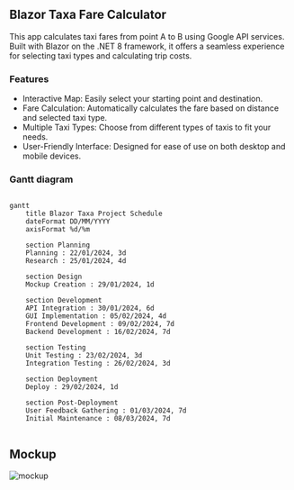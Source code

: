 ## Blazor Taxa Fare Calculator
This app calculates taxi fares from point A to B using Google API services. Built with Blazor on the .NET 8 framework, it offers a seamless experience for selecting taxi types and calculating trip costs.

### Features
* Interactive Map: Easily select your starting point and destination.
* Fare Calculation: Automatically calculates the fare based on distance and selected taxi type.
* Multiple Taxi Types: Choose from different types of taxis to fit your needs.
* User-Friendly Interface: Designed for ease of use on both desktop and mobile devices.

### Gantt diagram

```mermaid

gantt
    title Blazor Taxa Project Schedule
    dateFormat DD/MM/YYYY
    axisFormat %d/%m

    section Planning
    Planning : 22/01/2024, 3d
    Research : 25/01/2024, 4d

    section Design
    Mockup Creation : 29/01/2024, 1d

    section Development
    API Integration : 30/01/2024, 6d
    GUI Implementation : 05/02/2024, 4d
    Frontend Development : 09/02/2024, 7d
    Backend Development : 16/02/2024, 7d

    section Testing
    Unit Testing : 23/02/2024, 3d
    Integration Testing : 26/02/2024, 3d

    section Deployment
    Deploy : 29/02/2024, 1d

    section Post-Deployment
    User Feedback Gathering : 01/03/2024, 7d
    Initial Maintenance : 08/03/2024, 7d


```
## Mockup
![mockup](https://github.com/svaki999/TaxaApp/assets/117731913/1d7f848b-0994-4e5c-bc2a-7aec07b34e61)
